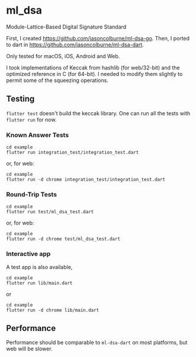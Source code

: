 # ml_dsa

Module-Lattice-Based Digital Signature Standard

First, I created https://github.com/jasoncolburne/ml-dsa-go.
Then, I ported to dart in https://github.com/jasoncolburne/ml-dsa-dart.

Only tested for macOS, iOS, Android and Web.

I took implementations of Keccak from hashlib (for web/32-bit) and the
optimized reference in C (for 64-bit). I needed to modify them slightly to permit
some of the squeezing operations.

## Testing

`flutter test` doesn't build the keccak library. One can run all the tests with
`flutter run` for now.


### Known Answer Tests

```
cd example
flutter run integration_test/integration_test.dart
```

or, for web:

```
cd example
flutter run -d chrome integration_test/integration_test.dart
```

### Round-Trip Tests

```
cd example
flutter run test/ml_dsa_test.dart
```

or, for web:

```
cd example
flutter run -d chrome test/ml_dsa_test.dart
```

### Interactive app

A test app is also available,

```
cd example
flutter run lib/main.dart
```

or 

```
cd example
flutter run -d chrome lib/main.dart
```

## Performance

Performance should be comparable to `ml-dsa-dart` on most platforms, but web will be
slower.
